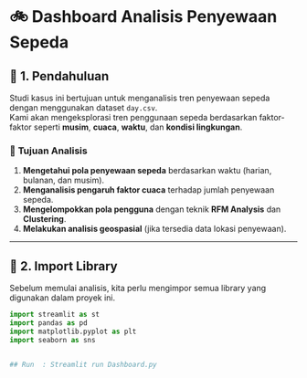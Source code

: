 # 🚲 Dashboard Analisis Penyewaan Sepeda

## 📖 1. Pendahuluan
Studi kasus ini bertujuan untuk menganalisis tren penyewaan sepeda dengan menggunakan dataset `day.csv`.  
Kami akan mengeksplorasi tren penggunaan sepeda berdasarkan faktor-faktor seperti **musim**, **cuaca**, **waktu**, dan **kondisi lingkungan**.

### 🎯 **Tujuan Analisis**
1. **Mengetahui pola penyewaan sepeda** berdasarkan waktu (harian, bulanan, dan musim).
2. **Menganalisis pengaruh faktor cuaca** terhadap jumlah penyewaan sepeda.
3. **Mengelompokkan pola pengguna** dengan teknik **RFM Analysis** dan **Clustering**.
4. **Melakukan analisis geospasial** (jika tersedia data lokasi penyewaan).

---

## 🔗 2. Import Library
Sebelum memulai analisis, kita perlu mengimpor semua library yang digunakan dalam proyek ini.

```python
import streamlit as st
import pandas as pd
import matplotlib.pyplot as plt
import seaborn as sns


## Run  : Streamlit run Dashboard.py